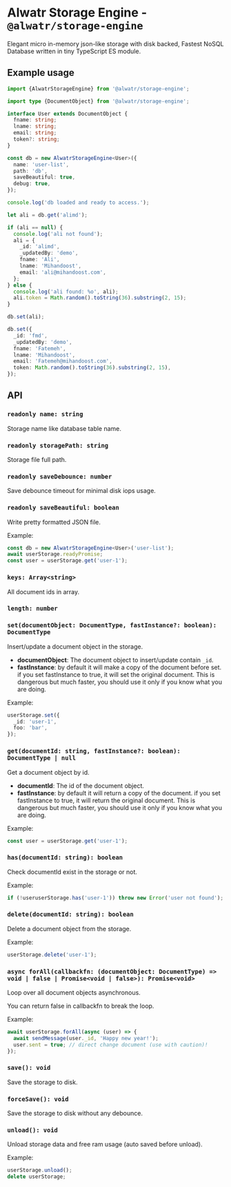 # Alwatr Storage Engine - `@alwatr/storage-engine`

Elegant micro in-memory json-like storage with disk backed, Fastest NoSQL Database written in tiny TypeScript ES module.

## Example usage

```ts
import {AlwatrStorageEngine} from '@alwatr/storage-engine';

import type {DocumentObject} from '@alwatr/storage-engine';

interface User extends DocumentObject {
  fname: string;
  lname: string;
  email: string;
  token?: string;
}

const db = new AlwatrStorageEngine<User>({
  name: 'user-list',
  path: 'db',
  saveBeautiful: true,
  debug: true,
});

console.log('db loaded and ready to access.');

let ali = db.get('alimd');

if (ali == null) {
  console.log('ali not found');
  ali = {
    _id: 'alimd',
    _updatedBy: 'demo',
    fname: 'Ali',
    lname: 'Mihandoost',
    email: 'ali@mihandoost.com',
  };
} else {
  console.log('ali found: %o', ali);
  ali.token = Math.random().toString(36).substring(2, 15);
}

db.set(ali);

db.set({
  _id: 'fmd',
  _updatedBy: 'demo',
  fname: 'Fatemeh',
  lname: 'Mihandoost',
  email: 'Fatemeh@mihandoost.com',
  token: Math.random().toString(36).substring(2, 15),
});
```

## API

### `readonly name: string`

Storage name like database table name.

### `readonly storagePath: string`

Storage file full path.

### `readonly saveDebounce: number`

Save debounce timeout for minimal disk iops usage.

### `readonly saveBeautiful: boolean`

Write pretty formatted JSON file.

Example:

```ts
const db = new AlwatrStorageEngine<User>('user-list');
await userStorage.readyPromise;
const user = userStorage.get('user-1');
```

### `keys: Array<string>`

All document ids in array.

### `length: number`

### `set(documentObject: DocumentType, fastInstance?: boolean): DocumentType`

Insert/update a document object in the storage.

- **documentObject**: The document object to insert/update contain `_id`.
- **fastInstance**: by default it will make a copy of the document before set.
  if you set fastInstance to true, it will set the original document.
  This is dangerous but much faster, you should use it only if you know what you are doing.

Example:

```ts
userStorage.set({
  _id: 'user-1',
  foo: 'bar',
});
```

### `get(documentId: string, fastInstance?: boolean): DocumentType | null`

Get a document object by id.

- **documentId**: The id of the document object.
- **fastInstance**: by default it will return a copy of the document.
  if you set fastInstance to true, it will return the original document.
  This is dangerous but much faster, you should use it only if you know what you are doing.

Example:

```ts
const user = userStorage.get('user-1');
```

### `has(documentId: string): boolean`

Check documentId exist in the storage or not.

Example:

```ts
if (!useruserStorage.has('user-1')) throw new Error('user not found');
```

### `delete(documentId: string): boolean`

Delete a document object from the storage.

Example:

```ts
userStorage.delete('user-1');
```

### `async forAll(callbackfn: (documentObject: DocumentType) => void | false | Promise<void | false>): Promise<void>`

Loop over all document objects asynchronous.

You can return false in callbackfn to break the loop.

Example:

```ts
await userStorage.forAll(async (user) => {
  await sendMessage(user._id, 'Happy new year!');
  user.sent = true; // direct change document (use with caution)!
});
```

### `save(): void`

Save the storage to disk.

### `forceSave(): void`

Save the storage to disk without any debounce.

### `unload(): void`

Unload storage data and free ram usage (auto saved before unload).

Example:

```ts
userStorage.unload();
delete userStorage;
```
